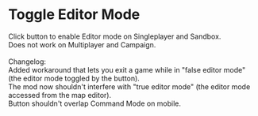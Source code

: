 # Toggle Editor Mode
Click button to enable Editor mode on Singleplayer and Sandbox.
<br>
Does not work on Multiplayer and Campaign.
<br>
<br>
Changelog:
<br>
Added workaround that lets you exit a game while in "false editor mode" (the editor mode toggled by the button).
<br>
The mod now shouldn't interfere with "true editor mode" (the editor mode accessed from the map editor).
<br>
Button shouldn't overlap Command Mode on mobile.
